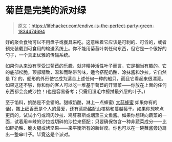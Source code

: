 # 菊苣是完美的派对绿

> 原文：<https://lifehacker.com/endive-is-the-perfect-party-green-1834474694>

好的聚会食物可以不用盘子或餐具来吃。这意味着它应该是可刺的、可舀的，或者预先装载到可食用的输送系统上。你不能用菊苣叶刺任何东西，但它是一个很好的勺子，一个真正优雅的传输系统。



如果你从来没有享受过菊苣的乐趣，就非精神活性叶子而言，它是相当有趣的。它的底部松脆，顶部精致，温和而略带苦味，适合搭配奶酪、涂抹酱和沙拉。它自然是 T2 的，船形的外形使它成为适合上述任何一种的船只，而且它看起来很漂亮。如果这还不够，你和你的客人可以吃一堆基于菊苣的开胃菜——你放在上面的任何东西都会变成沙拉！(也是容易备考；只需用湿毛巾擦拭最外层的叶子。)

至于馅料，奶酪是不会错的。甜椒奶酪，淋上一点蜂蜜( [大蒜蜂蜜](https://skillet.lifehacker.com/make-fermented-garlic-honey-with-just-three-ingredients-1792567207) 如果你有的话)，撒上细香葱是个人的最爱，还有蓝奶酪配山核桃和蔓越莓干。如果你想吃点更肉的，试试小勺或鸡肉沙拉、鸡肝慕斯或烟熏三文鱼酱。如果你想转向蔬菜的一面，试着用辛辣的沙拉或切碎的沙拉来搭配；只要确保包含一种非蔬菜成分——比如碎奶酪、脆火腿或烤坚果——来平衡所有的新鲜度。你也可以在一碗蘸酱旁边扇出一整串叶子。毕竟这是个派对。